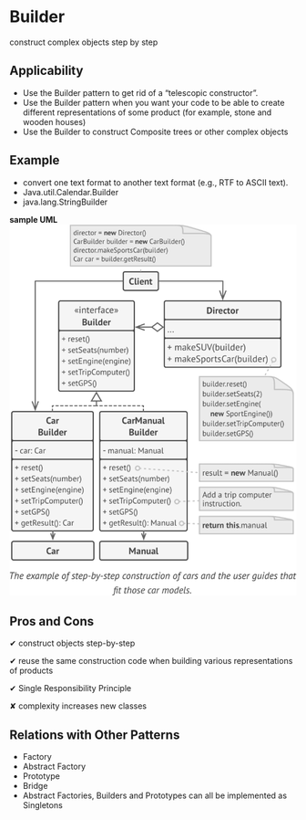 # **Builder**
construct complex objects step by step

## Applicability
- Use the Builder pattern to get rid of a “telescopic constructor”.
- Use the Builder pattern when you want your code to be able to create different representations of some product (for example, stone and wooden houses)
- Use the Builder to construct Composite trees or other complex objects

## Example
- convert one text format to another text format (e.g., RTF to ASCII text).
- Java.util.Calendar.Builder
- java.lang.StringBuilder 

**sample UML**
![Builder sample UML](Builder.png "Builder sample UML")



## Pros and Cons
✔ construct objects step-by-step

✔ reuse the same construction code when building various representations of products

✔ Single Responsibility Principle

✘ complexity increases new classes

## Relations with Other Patterns
- Factory
- Abstract Factory
- Prototype
- Bridge
- Abstract Factories, Builders and Prototypes can all be implemented as Singletons





